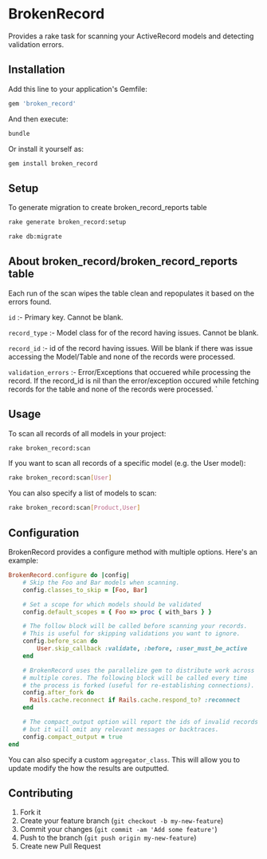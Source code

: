 # BrokenRecord

Provides a rake task for scanning your ActiveRecord models and detecting validation errors.

## Installation

Add this line to your application's Gemfile:

```ruby
gem 'broken_record'
```

And then execute:

```bash
bundle
```

Or install it yourself as:

```bash
gem install broken_record
```

## Setup

To generate migration to create broken_record_reports table

```bash
rake generate broken_record:setup

rake db:migrate
```
## About broken_record/broken_record_reports table

Each run of the scan wipes the table clean and repopulates it based on the errors found.

`id` :- Primary key. Cannot be blank.

`record_type` :- Model class for of the record having issues. Cannot be blank.
 
`record_id` :- id of the record having issues. Will be blank if there was issue accessing the Model/Table and none of               the records were processed.
 
`validation_errors` :- Error/Exceptions that occuered while processing the record. If the record_id is nil than the                        error/exception occured while fetching records for the table and none of the records were                           processed.
`

## Usage

To scan all records of all models in your project:

```bash
rake broken_record:scan
```

If you want to scan all records of a specific model (e.g. the User model):

```bash
rake broken_record:scan[User]
```

You can also specify a list of models to scan:

```bash
rake broken_record:scan[Product,User]
```

## Configuration

BrokenRecord provides a configure method with multiple options.  Here's an example:

```ruby
BrokenRecord.configure do |config|
    # Skip the Foo and Bar models when scanning.
    config.classes_to_skip = [Foo, Bar]

    # Set a scope for which models should be validated
    config.default_scopes = { Foo => proc { with_bars } }

    # The follow block will be called before scanning your records.
    # This is useful for skipping validations you want to ignore.
    config.before_scan do
        User.skip_callback :validate, :before, :user_must_be_active
    end

    # BrokenRecord uses the parallelize gem to distribute work across
    # multiple cores. The following block will be called every time
    # the process is forked (useful for re-establishing connections).
    config.after_fork do
      Rails.cache.reconnect if Rails.cache.respond_to? :reconnect
    end

    # The compact_output option will report the ids of invalid records
    # but it will omit any relevant messages or backtraces.
    config.compact_output = true
end
```

You can also specify a custom `aggregator_class`. This will allow you to update modify the how the results are outputted.

## Contributing

1. Fork it
2. Create your feature branch (`git checkout -b my-new-feature`)
3. Commit your changes (`git commit -am 'Add some feature'`)
4. Push to the branch (`git push origin my-new-feature`)
5. Create new Pull Request
